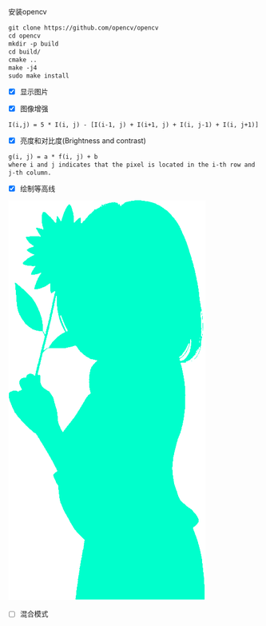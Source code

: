 
安装opencv

```
git clone https://github.com/opencv/opencv
cd opencv
mkdir -p build
cd build/
cmake ..
make -j4
sudo make install
```

- [x] 显示图片

- [x] 图像增强

```
I(i,j) = 5 * I(i, j) - [I(i-1, j) + I(i+1, j) + I(i, j-1) + I(i, j+1)]
```

- [x] 亮度和对比度(Brightness and contrast)

```
g(i, j) = a * f(i, j) + b
where i and j indicates that the pixel is located in the i-th row and j-th column.
```

- [x] 绘制等高线

![绘制等高线](../res/find-contours.png)

- [ ] 混合模式
